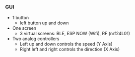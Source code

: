 ### GUI

- 1 button
  - left button up and down
- One screen
  - 3 virtual screens: BLE, ESP NOW (Wifi), RF (nrf24L01)
- Two analog controllers
  - Left up and down controls the speed (Y Axis)
  - Right left and right controls the direction (X Axis)
